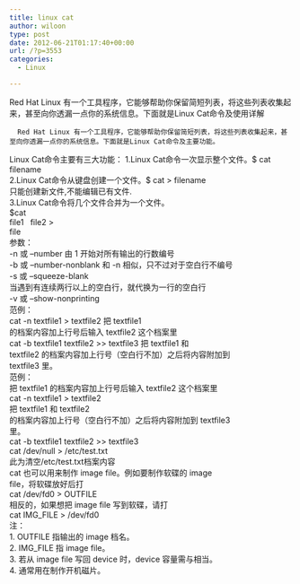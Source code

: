 ```yaml
---
title: linux cat
author: wiloon
type: post
date: 2012-06-21T01:17:40+00:00
url: /?p=3553
categories:
  - Linux

---
```

Red Hat Linux 有一个工具程序，它能够帮助你保留简短列表，将这些列表收集起来，甚至向你透漏一点你的系统信息。下面就是Linux Cat命令及使用详解

      Red Hat Linux 有一个工具程序，它能够帮助你保留简短列表，将这些列表收集起来，甚至向你透漏一点你的系统信息。下面就是Linux Cat命令及主要功能。
 

Linux Cat命令主要有三大功能：
1.Linux Cat命令一次显示整个文件。$ cat<br /> filename<br /> 
2.Linux Cat命令从键盘创建一个文件。$ cat > filename<br /> 只能创建新文件,不能编辑已有文件.<br />
3.Linux Cat命令将几个文件合并为一个文件。<br /> $cat<br /> file1   file2 ><br /> file<br /> 参数：<br /> -n 或 &#8211;number 由 1 开始对所有输出的行数编号<br /> -b 或 &#8211;number-nonblank 和 -n 相似，只不过对于空白行不编号<br /> -s 或 &#8211;squeeze-blank<br /> 当遇到有连续两行以上的空白行，就代换为一行的空白行<br /> -v 或 &#8211;show-nonprinting<br /> 范例：<br /> cat -n textfile1 > textfile2 把 textfile1<br /> 的档案内容加上行号后输入 textfile2 这个档案里<br /> cat -b textfile1 textfile2 >> textfile3 把 textfile1 和<br /> textfile2 的档案内容加上行号（空白行不加）之后将内容附加到<br /> textfile3 里。<br /> 范例：<br /> 把 textfile1 的档案内容加上行号后输入 textfile2 这个档案里<br /> cat -n textfile1 > textfile2<br /> 把 textfile1 和 textfile2<br /> 的档案内容加上行号（空白行不加）之后将内容附加到 textfile3<br /> 里。<br /> cat -b textfile1 textfile2 >> textfile3<br /> cat /dev/null > /etc/test.txt<br /> 此为清空/etc/test.txt档案内容<br /> cat 也可以用来制作 image file。例如要制作软碟的 image<br /> file，将软碟放好后打<br /> cat /dev/fd0 > OUTFILE<br /> 相反的，如果想把 image file 写到软碟，请打<br /> cat IMG_FILE > /dev/fd0<br /> 注：<br /> 1. OUTFILE 指输出的 image 档名。<br /> 2. IMG_FILE 指 image file。<br /> 3. 若从 image file 写回 device 时，device 容量需与相当。<br /> 4. 通常用在制作开机磁片。
